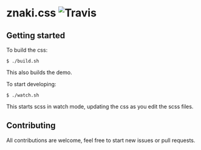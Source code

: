 # znaki.css ![Travis](https://img.shields.io/travis/nukeop/znaki.css.svg?style=for-the-badge)

## Getting started

To build the css:

```shell
$ ./build.sh
```

This also builds the demo.

To start developing:

```shell
$ ./watch.sh
```

This starts scss in watch mode, updating the css as you edit the scss files.

## Contributing

All contributions are welcome, feel free to start new issues or pull requests.
